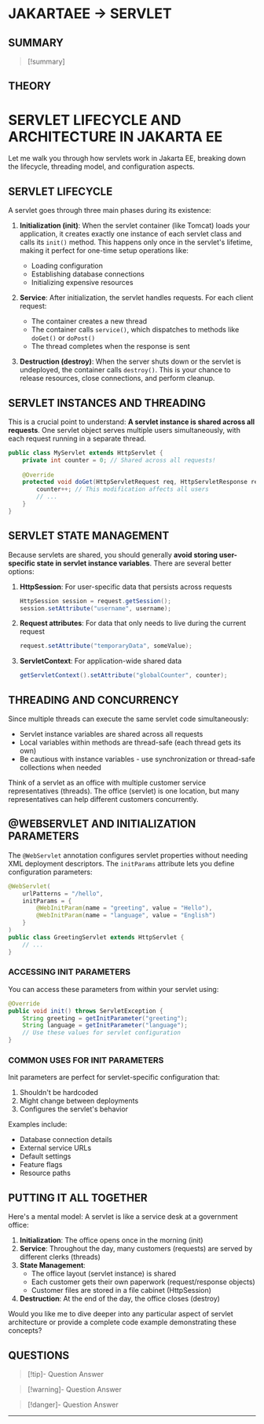 # JAKARTAEE -> SERVLET
## SUMMARY
> [!summary]

## THEORY
# SERVLET LIFECYCLE AND ARCHITECTURE IN JAKARTA EE

Let me walk you through how servlets work in Jakarta EE, breaking down the lifecycle, threading model, and configuration aspects.

## SERVLET LIFECYCLE

A servlet goes through three main phases during its existence:

1. **Initialization (init)**: When the servlet container (like Tomcat) loads your application, it creates exactly one instance of each servlet class and calls its `init()` method. This happens only once in the servlet's lifetime, making it perfect for one-time setup operations like:
    
    - Loading configuration
    - Establishing database connections
    - Initializing expensive resources
2. **Service**: After initialization, the servlet handles requests. For each client request:
    
    - The container creates a new thread
    - The container calls `service()`, which dispatches to methods like `doGet()` or `doPost()`
    - The thread completes when the response is sent
3. **Destruction (destroy)**: When the server shuts down or the servlet is undeployed, the container calls `destroy()`. This is your chance to release resources, close connections, and perform cleanup.
    

## SERVLET INSTANCES AND THREADING

This is a crucial point to understand: **A servlet instance is shared across all requests**. One servlet object serves multiple users simultaneously, with each request running in a separate thread.

```java
public class MyServlet extends HttpServlet {
    private int counter = 0; // Shared across all requests!
    
    @Override
    protected void doGet(HttpServletRequest req, HttpServletResponse resp) {
        counter++; // This modification affects all users
        // ...
    }
}
```

## SERVLET STATE MANAGEMENT

Because servlets are shared, you should generally **avoid storing user-specific state in servlet instance variables**. There are several better options:

1. **HttpSession**: For user-specific data that persists across requests
    
    ```java
    HttpSession session = request.getSession();
    session.setAttribute("username", username);
    ```
    
2. **Request attributes**: For data that only needs to live during the current request
    
    ```java
    request.setAttribute("temporaryData", someValue);
    ```
    
3. **ServletContext**: For application-wide shared data
    
    ```java
    getServletContext().setAttribute("globalCounter", counter);
    ```
    

## THREADING AND CONCURRENCY

Since multiple threads can execute the same servlet code simultaneously:

- Servlet instance variables are shared across all requests
- Local variables within methods are thread-safe (each thread gets its own)
- Be cautious with instance variables - use synchronization or thread-safe collections when needed

Think of a servlet as an office with multiple customer service representatives (threads). The office (servlet) is one location, but many representatives can help different customers concurrently.

## @WEBSERVLET AND INITIALIZATION PARAMETERS

The `@WebServlet` annotation configures servlet properties without needing XML deployment descriptors. The `initParams` attribute lets you define configuration parameters:

```java
@WebServlet(
    urlPatterns = "/hello", 
    initParams = {
        @WebInitParam(name = "greeting", value = "Hello"),
        @WebInitParam(name = "language", value = "English")
    }
)
public class GreetingServlet extends HttpServlet {
    // ...
}
```

### ACCESSING INIT PARAMETERS

You can access these parameters from within your servlet using:

```java
@Override
public void init() throws ServletException {
    String greeting = getInitParameter("greeting");
    String language = getInitParameter("language");
    // Use these values for servlet configuration
}
```

### COMMON USES FOR INIT PARAMETERS

Init parameters are perfect for servlet-specific configuration that:

1. Shouldn't be hardcoded
2. Might change between deployments
3. Configures the servlet's behavior

Examples include:

- Database connection details
- External service URLs
- Default settings
- Feature flags
- Resource paths

## PUTTING IT ALL TOGETHER

Here's a mental model: A servlet is like a service desk at a government office:

1. **Initialization**: The office opens once in the morning (init)
2. **Service**: Throughout the day, many customers (requests) are served by different clerks (threads)
3. **State Management**:
    - The office layout (servlet instance) is shared
    - Each customer gets their own paperwork (request/response objects)
    - Customer files are stored in a file cabinet (HttpSession)
4. **Destruction**: At the end of the day, the office closes (destroy)

Would you like me to dive deeper into any particular aspect of servlet architecture or provide a complete code example demonstrating these concepts?
## QUESTIONS
> [!tip]- Question
> Answer

> [!warning]- Question
> Answer

> [!danger]- Question
> Answer
- - - 
